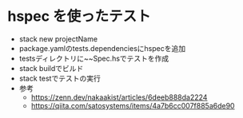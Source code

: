 # hspec を使ったテスト


- stack new projectName
- package.yamlのtests.dependenciesにhspecを追加
- testsディレクトリに~~Spec.hsでテストを作成
- stack buildでビルド
- stack testでテストの実行
-   参考
    -   https://zenn.dev/nakaakist/articles/6deeb888da2224
    -   https://qiita.com/satosystems/items/4a7b6cc007f885a6de90
